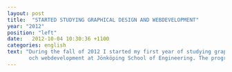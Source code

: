 ```yaml
---
layout: post
title:  "STARTED STUDYING GRAPHICAL DESIGN AND WEBDEVELOPMENT"
year: "2012"
position: "left"
date:   2012-10-04 10:30:36 +1100
categories: english
text: "During the fall of 2012 I started my first year of studying graphical design
       och webdevelopment at Jönköping School of Engineering. The program would take it's course during two years, with the intention to teach out basic skills in the adobe suite and how to develop your first website with the help of HTML, CSS and Javascript. Much of the focus of the education was put on teaching out different design theories such as color-theories, alignment and the golden ratio."
---
```

